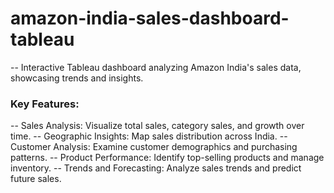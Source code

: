 # amazon-india-sales-dashboard-tableau
-- Interactive Tableau dashboard analyzing Amazon India's sales data, showcasing trends and insights.




### Key Features:

-- Sales Analysis: Visualize total sales, category sales, and growth over time.
-- Geographic Insights: Map sales distribution across India.
-- Customer Analysis: Examine customer demographics and purchasing patterns.
-- Product Performance: Identify top-selling products and manage inventory.
-- Trends and Forecasting: Analyze sales trends and predict future sales.




